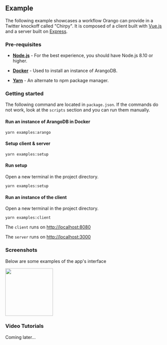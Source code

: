 ## Example

The following example showcases a workflow Orango can provide in a Twitter knockoff called "Chirpy". It is composed of a client built with [Vue.js](https://vuejs.org/) and a server built on [Express](https://expressjs.com/).

### Pre-requisites

* **[Node.js](https://nodejs.org/en/)** - For the best experience, you should have Node.js 8.10 or higher.

* **[Docker](https://www.docker.com/get-started)** - Used to install an instance of ArangoDB.

* **[Yarn](https://yarnpkg.com/en/)** - An alternate to npm package manager.

### Getting started

The following command are located in `package.json`. If the commands do not work, look at the `scripts` section and you can run them manually.

#### Run an instance of ArangoDB in Docker

```
yarn examples:arango
```
#### Setup client & server

```
yarn examples:setup
```


#### Run setup

Open a new terminal in the project directory.

```
yarn examples:setup
```

#### Run an instance of the client

Open a new terminal in the project directory.

```
yarn examples:client
```
The `client` runs on [http://localhost:8080](http://localhost:8080)

The `server` runs on [http://localhost:3000](http://localhost:3000) 

### Screenshots

Below are some examples of the app's interface

<img src="https://duaw26jehqd4r.cloudfront.net/items/2y2D202N1n3J3Z1M170s/Image%202018-10-10%20at%209.13.28%20AM.png" width="150">

### Video Tutorials

Coming later...